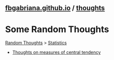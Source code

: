 ## [fbgabriana.github.io](/ "Bamm's KodeGo Repository") / [thoughts](/thoughts/)

# Some Random Thoughts

[Random Thoughts](/thoughts/) > [Statistics](/thoughts/statistics/)

* [Thoughts on measures of central tendency](/thoughts/statistics/central-tendency.pdf)


